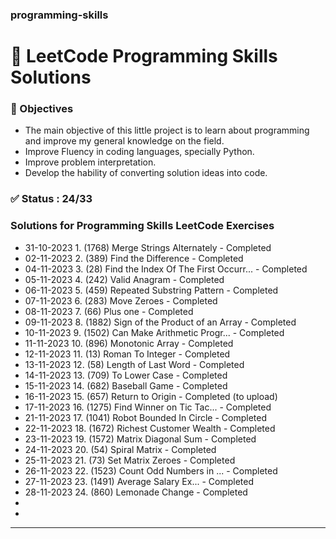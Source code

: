 ### programming-skills
# 💙 LeetCode Programming Skills Solutions

### 🎯 Objectives
- The main objective of this little project is to learn about programming and improve my  general knowledge on the field.
- Improve Fluency in coding languages, specially Python.
- Improve problem interpretation.
- Develop the hability of converting solution ideas into code.

### ✅ Status : 24/33
### Solutions for Programming Skills LeetCode Exercises

- 31-10-2023 1. (1768) Merge Strings Alternately - Completed
- 02-11-2023 2. (389) Find the Difference - Completed
- 04-11-2023 3. (28) Find the Index Of The First Occurr... - Completed
- 05-11-2023 4. (242) Valid Anagram - Completed
- 06-11-2023 5. (459) Repeated Substring Pattern - Completed
- 07-11-2023 6. (283) Move Zeroes - Completed
- 08-11-2023 7. (66) Plus one - Completed
- 09-11-2023 8. (1882) Sign of the Product of an Array - Completed
- 10-11-2023 9. (1502) Can Make Arithmetic Progr... - Completed
- 11-11-2023 10. (896) Monotonic Array - Completed
- 12-11-2023 11. (13) Roman To Integer - Completed
- 13-11-2023 12. (58) Length of Last Word - Completed
- 14-11-2023 13. (709) To Lower Case - Completed 
- 15-11-2023 14. (682) Baseball Game - Completed
- 16-11-2023 15. (657) Return to Origin - Completed (to upload)
- 17-11-2023 16. (1275) Find Winner on Tic Tac... - Completed
- 21-11-2023 17. (1041) Robot Bounded In Circle - Completed
- 22-11-2023 18. (1672) Richest Customer Wealth - Completed
- 23-11-2023 19. (1572) Matrix Diagonal Sum - Completed
- 24-11-2023 20. (54) Spiral Matrix - Completed
- 25-11-2023 21. (73) Set Matrix Zeroes - Completed
- 26-11-2023 22. (1523) Count Odd Numbers in ... - Completed
- 27-11-2023 23. (1491) Average Salary Ex... - Completed
- 28-11-2023 24. (860) Lemonade Change - Completed
- 
- 

---


